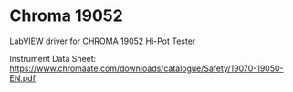 # Chroma 19052
LabVIEW driver for CHROMA 19052 Hi-Pot Tester 

Instrument Data Sheet: https://www.chromaate.com/downloads/catalogue/Safety/19070-19050-EN.pdf
